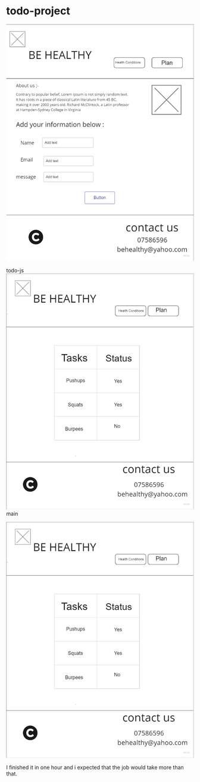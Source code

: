 # todo-project
![about page](/image/aboutbage.jpg)

 todo-js
![home page](/image/homebage.jpg)
 main

![home page](/image/homebage.jpg)


I finished it in one hour and i expected that the job would take more than that.

